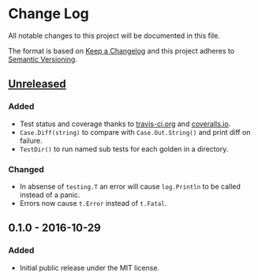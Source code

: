 Change Log
==========

All notable changes to this project will be documented in this file.

The format is based on [Keep a Changelog](http://keepachangelog.com/) 
and this project adheres to [Semantic Versioning](http://semver.org/).

<!--
Added      new features.
Changed    changes in existing functionality.
Deprecated once-stable features removed in upcoming releases.
Removed    deprecated features removed in this release.
Fixed      bug fixes.
Security   invites users to upgrade in case of vulnerabilities.
-->

[Unreleased]
------------

### Added
- Test status and coverage thanks to [travis-ci.org](https://travis-ci.org/nochso/golden)
  and [coveralls.io](https://coveralls.io/github/nochso/golden).
- `Case.Diff(string)` to compare with `Case.Out.String()` and print diff on failure.
- `TestDir()` to run named sub tests for each golden in a directory.

### Changed
- In absense of `testing.T` an error will cause `log.Println` to be called instead of a panic.
- Errors now cause `t.Error` instead of `t.Fatal`.


0.1.0 - 2016-10-29
------------------

### Added
- Initial public release under the MIT license.


[Unreleased]: https://github.com/nochso/golden/compare/0.1.0...HEAD